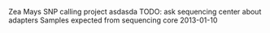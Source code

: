 Zea Mays SNP calling project
asdasda
TODO: ask sequencing center about adapters
Samples expected from sequencing core 2013-01-10
